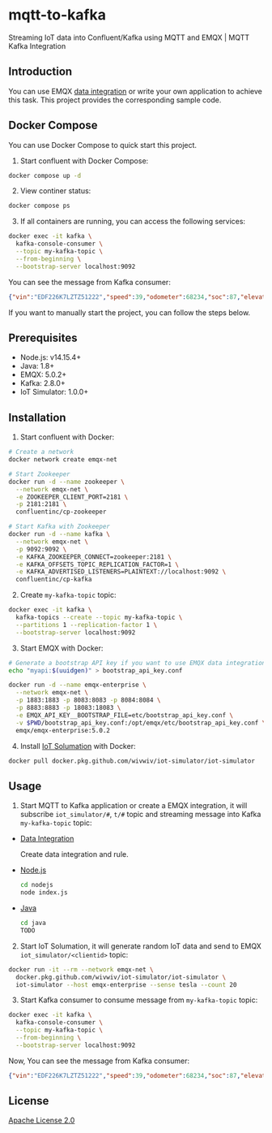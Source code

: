 # mqtt-to-kafka

Streaming IoT data into Confluent/Kafka using MQTT and EMQX | MQTT Kafka Integration

## Introduction

You can use EMQX [data integration](https://www.emqx.com/en/solutions/mqtt-data-integration) or write your own application to achieve this task. This project provides the corresponding sample code.

## Docker Compose

You can use Docker Compose to quick start this project.

1. Start confluent with Docker Compose:

```bash
docker compose up -d
```

2. View continer status:

```bash
docker compose ps
```

3. If all containers are running, you can access the following services:

```bash
docker exec -it kafka \
  kafka-console-consumer \
  --topic my-kafka-topic \
  --from-beginning \
  --bootstrap-server localhost:9092
```

You can see the message from Kafka consumer:

```json
{"vin":"EDF226K7LZTZ51222","speed":39,"odometer":68234,"soc":87,"elevation":4737,"heading":33,"accuracy":24,"power":97,"shift_state":"D","range":64,"est_battery_range":307,"gps_as_of":1681704127537,"location":{"latitude":"83.3494","longitude":"141.9851"},"timestamp":1681704127537}
```

If you want to manually start the project, you can follow the steps below.

## Prerequisites

- Node.js: v14.15.4+
- Java: 1.8+
- EMQX: 5.0.2+
- Kafka: 2.8.0+
- IoT Simulator: 1.0.0+

## Installation

1. Start confluent with Docker:

```bash
# Create a network
docker network create emqx-net

# Start Zookeeper
docker run -d --name zookeeper \
  --network emqx-net \
  -e ZOOKEEPER_CLIENT_PORT=2181 \
  -p 2181:2181 \
  confluentinc/cp-zookeeper

# Start Kafka with Zookeeper
docker run -d --name kafka \
  --network emqx-net \
  -p 9092:9092 \
  -e KAFKA_ZOOKEEPER_CONNECT=zookeeper:2181 \
  -e KAFKA_OFFSETS_TOPIC_REPLICATION_FACTOR=1 \
  -e KAFKA_ADVERTISED_LISTENERS=PLAINTEXT://localhost:9092 \
  confluentinc/cp-kafka
```

2. Create `my-kafka-topic` topic:

```bash
docker exec -it kafka \
  kafka-topics --create --topic my-kafka-topic \
  --partitions 1 --replication-factor 1 \
  --bootstrap-server localhost:9092
```

3. Start EMQX with Docker:

```bash
# Generate a bootstrap API key if you want to use EMQX data integration
echo "myapi:$(uuidgen)" > bootstrap_api_key.conf

docker run -d --name emqx-enterprise \
  --network emqx-net \
  -p 1883:1883 -p 8083:8083 -p 8084:8084 \
  -p 8883:8883 -p 18083:18083 \
  -e EMQX_API_KEY__BOOTSTRAP_FILE=etc/bootstrap_api_key.conf \
  -v $PWD/bootstrap_api_key.conf:/opt/emqx/etc/bootstrap_api_key.conf \
  emqx/emqx-enterprise:5.0.2
```

4. Install [IoT Solumation](https://github.com/wivwiv/iot-simulator) with Docker:

```bash
docker pull docker.pkg.github.com/wivwiv/iot-simulator/iot-simulator
```

## Usage

1. Start MQTT to Kafka application or create a EMQX integration, it will subscribe `iot_simulator/#`, `t/#` topic and streaming message into Kafka `my-kafka-topic` topic:

- [Data Integration](./data-bridge/README.md)

  Create data integration and rule.

- [Node.js](./nodejs/README.md)

  ```bash
  cd nodejs
  node index.js
  ```

- [Java](./java/README.md)

  ```bash
  cd java
  TODO
  ```

2. Start IoT Solumation, it will generate random IoT data and send to EMQX `iot_simulator/<clientid>` topic:

  ```bash
  docker run -it --rm --network emqx-net \
    docker.pkg.github.com/wivwiv/iot-simulator/iot-simulator \
    iot-simulator --host emqx-enterprise --sense tesla --count 20
  ```

3. Start Kafka consumer to consume message from `my-kafka-topic` topic:

  ```bash
  docker exec -it kafka \
    kafka-console-consumer \
    --topic my-kafka-topic \
    --from-beginning \
    --bootstrap-server localhost:9092
  ```

Now, You can see the message from Kafka consumer:

  ```JSON
  {"vin":"EDF226K7LZTZ51222","speed":39,"odometer":68234,"soc":87,"elevation":4737,"heading":33,"accuracy":24,"power":97,"shift_state":"D","range":64,"est_battery_range":307,"gps_as_of":1681704127537,"location":{"latitude":"83.3494","longitude":"141.9851"},"timestamp":1681704127537}
  ```

## License

[Apache License 2.0](./LICENSE)
